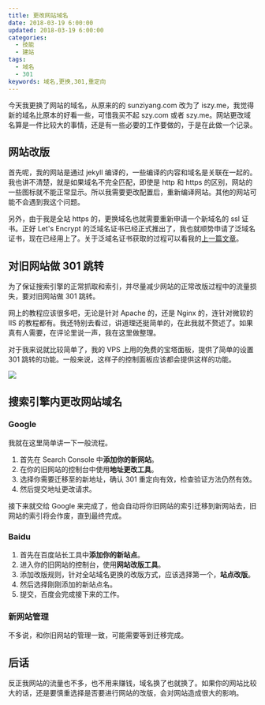 ```yaml
---
title: 更改网站域名
date: 2018-03-19 6:00:00
updated: 2018-03-19 6:00:00
categories:
  - 技能
  - 建站
tags:
  - 域名
  - 301
keywords: 域名,更换,301,重定向
---
```


今天我更换了网站的域名，从原来的的 sunziyang.com 改为了 iszy.me，我觉得新的域名比原本的好看一些，可惜我买不起 szy.com 或者 szy.me。网站更改域名算是一件比较大的事情，还是有一些必要的工作要做的，于是在此做一个记录。

<!--more-->

## 网站改版

首先呢，我的网站是通过 jekyll 编译的，一些编译的内容和域名是关联在一起的。我也讲不清楚，就是如果域名不完全匹配，即使是 http 和 https 的区别，网站的一些图标就不能正常显示。所以我需要更改配置后，重新编译网站。其他的网站可能不会遇到我这个问题。

另外，由于我是全站 https 的，更换域名也就需要重新申请一个新域名的 ssl 证书。正好 Let's Encrypt 的泛域名证书已经正式推出了，我也就顺势申请了泛域名证书，现在已经用上了。关于泛域名证书获取的过程可以看我的[上一篇文章](https://www.iszy.cc/2018/03/18/wild-card/)。

## 对旧网站做 301 跳转

为了保证搜索引擎的正常抓取和索引，并尽量减少网站的正常改版过程中的流量损失，要对旧网站做 301 跳转。

网上的教程应该很多吧，无论是针对 Apache 的，还是 Nginx 的，连针对微软的 IIS 的教程都有。我还特别去看过，讲道理还挺简单的，在此我就不赘述了。如果真有人需要，在评论里说一声，我在这里做整理。

对于我来说就比较简单了，我的 VPS 上用的免费的宝塔面板，提供了简单的设置 301 跳转的功能。一般来说，这样子的控制面板应该都会提供这样的功能。

![](https://img.iszy.xyz/20190318212214.png)

## 搜索引擎内更改网站域名

### Google

我就在这里简单讲一下一般流程。

1. 首先在 Search Console 中**添加你的新网站**。
2. 在你的旧网站的控制台中使用**地址更改工具**。
3. 选择你需要迁移至的新地址，确认 301 重定向有效，检查验证方法仍然有效。
4. 然后提交地址更改请求。

接下来就交给 Google 来完成了，他会自动将你旧网站的索引迁移到新网站去，旧网站的索引将会作废，直到最终完成。

### Baidu

1. 首先在百度站长工具中**添加你的新站点**。
2. 进入你的旧网站的控制台，使用**网站改版工具**。
3. 添加改版规则，针对全站域名更换的改版方式，应该选择第一个，**站点改版**。
4. 然后选择刚刚添加的新站点名。
5. 提交，百度会完成接下来的工作。

### 新网站管理

不多说，和你旧网站的管理一致，可能需要等到迁移完成。

## 后话

反正我网站的流量也不多，也不用来赚钱，域名换了也就换了。如果你的网站比较大的话，还是要慎重选择是否要进行网站的改版，会对网站造成很大的影响。
